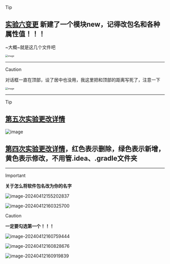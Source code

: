 > [!tip]
> ## [实验六变更](https://github.com/caolib/android_test/commit/be983ff6a490bb2e14cb256d83f41758baa9d482) **新建了一个模块new，记得改包名和各种属性值！！！**
> ~大概~就是这几个文件吧

<img src="https://github.com/caolib/android_test/assets/102155030/097fca40-fd48-4ce9-8537-7317e9d874bd" alt="image" style="zoom: 50%;" />

---

> [!caution]
> 对话框一直在顶部，设了居中也没用，我这里把和顶部的距离写死了，注意一下

<img src="https://github.com/caolib/android_test/assets/102155030/238ac07d-1f22-4f66-bd8a-9df090a50c60" alt="image" style="zoom:50%;" />

---


> [!tip]
>
> ## [第五次实验更改详情](https://github.com/caolib/android_test/compare/a44ac8817fce8fa6c4b9f95e282379201d81c829...master)
> ![image](https://github.com/caolib/android_test/assets/102155030/0f2a8443-f3ac-49f1-b8ea-0cf423e8b55e)
> 
> ## [第四次实验更改详情](https://github.com/caolib/android_test/commit/ef791ca34e9b259c095f7860bbd19fcaeb0d6e14?diff=split&w=1#diff-8cff73265af19c059547b76aca8882cbaa3209291406f52df1dafbbc78e80c46)，红色表示删除，绿色表示新增，黄色表示修改，不用管.idea、.gradle文件夹
>


---

> [!important]
>
> **关于怎么将软件包名改为你的名字**

![image-20240412155202837](https://img2.imgtp.com/2024/04/12/GXe4zY6F.png)

![image-20240412160325700](https://img2.imgtp.com/2024/04/12/myOJVuiT.png)

> [!caution]
>
> **一定要勾选第一个！！！**

![image-20240412160759444](https://img2.imgtp.com/2024/04/12/5ZfPAs3e.png)

![image-20240412160828676](https://img2.imgtp.com/2024/04/12/yyLETyTi.png)

![image-20240412160919839](https://img2.imgtp.com/2024/04/12/LAxp2XFc.png)
